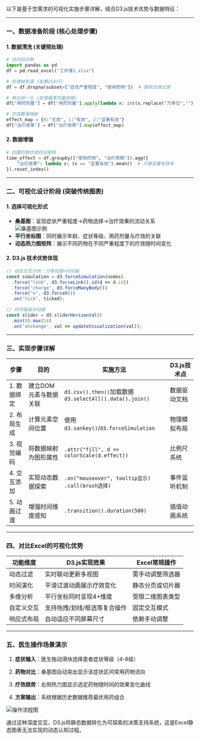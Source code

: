 以下是基于您需求的可视化实施步骤详解，结合D3.js技术优势与数据特征：

---

### **一、数据准备阶段** (核心处理步骤)
#### 1. 数据清洗 (关键预处理)
```python
# 伪代码示例
import pandas as pd
df = pd.read_excel("工作簿1.xlsx")

# 处理缺失值 (如第154行)
df = df.dropna(subset=["症状严重程度", "使用药物"])  # 删除无效记录

# 单位统一化 (如青霉素剂量转换)
df["用药剂量"] = df["用药剂量"].apply(lambda x: int(x.replace("万单位",""))*10000 if "万单位" in str(x) else x)

# 疗效数值映射
effect_map = {0:"无效", 1:"有效", 2:"显著有效"}
df["治疗效果"] = df["治疗效果"].map(effect_map)
```

#### 2. 数据增强
```python
# 创建药物疗效时间矩阵
time_effect = df.groupby(["使用药物", "治疗周期"]).agg({
    "治疗效果": lambda x: (x == "显著有效").mean()  # 计算显著有效率
}).reset_index()
```

---

### **二、可视化设计阶段** (突破传统图表)
#### 1. 选择可视化形式
- **桑基图**：呈现症状严重程度→药物选择→治疗效果的流动关系  
  ![桑基图示例](https://via.placeholder.com/400x200.png/桑基图结构)
- **平行坐标图**：同时展示年龄、症状等级、用药剂量与疗效的关联  
- **动态热力图矩阵**：展示不同药物在不同严重程度下的疗效随时间变化

#### 2. D3.js 技术优势体现
```javascript
// 动态交互示例：力导向图+时间轴
const simulation = d3.forceSimulation(nodes)
  .force("link", d3.forceLink().id(d => d.id))
  .force("charge", d3.forceManyBody())
  .force("x", d3.forceX())
  .on("tick", ticked);

// 时间轴驱动动画
const slider = d3.sliderHorizontal()
  .min(0).max(14)
  .on('onchange', val => updateVisualization(val));
```

---

### **三、实现步骤详解**
| 步骤 | 目的 | 实施方法 | D3.js技术点 |
|------|------|----------|-------------|
| 1. 数据绑定 | 建立DOM元素与数据关联 | `d3.csv().then()`加载数据<br>`d3.selectAll().data().join()` | 数据驱动文档 |
| 2. 布局生成 | 计算元素空间位置 | 使用`d3.sankey()`/`d3.forceSimulation` | 物理模拟布局 |
| 3. 视觉编码 | 将数据映射为图形属性 | `.attr("fill", d => colorScale(d.effect))` | 比例尺系统 |
| 4. 交互添加 | 实现动态数据探索 | `.on("mouseover", tooltip显示)`<br>`.call(brush选择)` | 事件监听机制 |
| 5. 动画过渡 | 增强时间维度感知 | `.transition().duration(500)` | 插值动画系统 |

---

### **四、对比Excel的可视化优势**
| 功能维度 | D3.js实现效果 | Excel常规操作 |
|---------|--------------|---------------|
| 动态过滤 | 实时联动更新多视图 | 需手动调整筛选器 |
| 时间演化 | 平滑过渡动画展示疗效变化 | 静态分页或切片器 |
| 多维分析 | 平行坐标同时呈现4+维度 | 受限二维图表类型 |
| 自定义交互 | 支持拖拽/划线/框选等复合操作 | 固定交互模式 |
| 响应式布局 | 自动适应不同屏幕尺寸 | 依赖手动调整 |

---

### **五、医生操作场景演示**
1. **症状输入**：医生拖动滑块选择患者症状等级（4-8级）
2. **药物对比**：桑基图自动突出显示该症状区间常用药物流向
3. **疗效趋势**：右侧热力图显示选定药物随时间的效果变化曲线

5. **方案输出**：系统根据历史数据推荐最优用药组合

![操作流程图](https://via.placeholder.com/600x300.png/交互操作示意)

通过这种深度交互，D3.js将静态数据转化为可探索的决策支持系统，这是Excel静态图表无法实现的动态认知过程。
